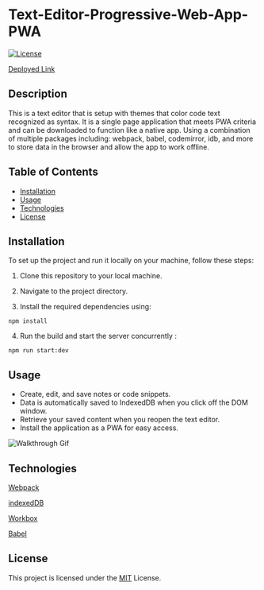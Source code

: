 # Text-Editor-Progressive-Web-App-PWA

[![License](https://img.shields.io/badge/License-MIT-yellow.svg)](https://opensource.org/licenses/MIT)

[Deployed Link](https://tranquil-stream-56712-b9712153b3bf.herokuapp.com/)

## Description
This is a text editor that is setup with themes that color code text recognized as syntax. It is a single page application that meets PWA criteria and can be downloaded to function like a native app. Using a combination of multiple packages including: webpack, babel, codemirror, idb, and more to store data in the browser and allow the app to work offline. 

## Table of Contents
- [Installation](#installation)
- [Usage](#usage)
- [Technologies](#technologies)
- [License](#license)

## Installation


To set up the project and run it locally on your machine, follow these steps:

1. Clone this repository to your local machine.

2. Navigate to the project directory.

3. Install the required dependencies using:

```
npm install
```

4. Run the build and start the server concurrently :

```
npm run start:dev
```

## Usage

- Create, edit, and save notes or code snippets.
- Data is automatically saved to IndexedDB when you click off the DOM window.
- Retrieve your saved content when you reopen the text editor.
- Install the application as a PWA for easy access.

![Walkthrough Gif](./assets/textEditorGif.gif)

## Technologies
[Webpack](https://www.npmjs.com/package/webpack)

[indexedDB](https://developer.mozilla.org/en-US/docs/Web/API/IndexedDB_API)

[Workbox](https://www.npmjs.com/package/workbox-webpack-plugin)

[Babel](https://babeljs.io/)


## License
This project is licensed under the [MIT](https://opensource.org/licenses/MIT) License.


